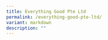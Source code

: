 ```yaml
---
title: Everything Good Pte Ltd
permalink: /everything-good-pte-ltd/
variant: markdown
description: ""
---
```

